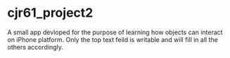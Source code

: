 # cjr61_project2
A small app devloped for the purpose of learning how objects can interact on iPhone platform.
Only the top text feild is writable and will fill in all the others accordingly.

